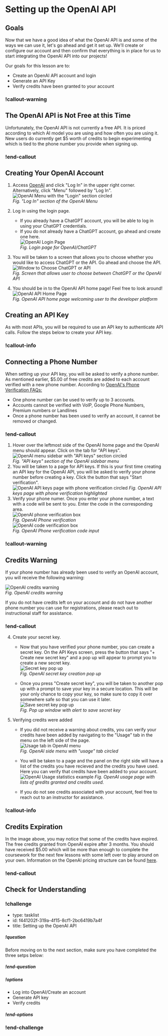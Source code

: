 # Setting up the OpenAI API

## Goals
Now that we have a good idea of what the OpenAI API is and some of the ways we can use it, let's go ahead and get it set up. We'll create or configure our account and then confirm that everything is in place for us to start integrating the OpenAI API into our projects!

Our goals for this lesson are to:
- Create an OpenAI API account and login
- Generate an API Key
- Verify credits have been granted to your account

### !callout-warning

## The OpenAI API is Not Free at this Time
Unfortunately, the OpenAI API is not currently a free API. It is priced according to which AI model you are using and how often you are using it. New users do currently get $5 worth of credits to begin experimenting which is tied to the phone number you provide when signing up. 


### !end-callout

## Creating Your OpenAI Account

1. Access [OpenAI](https://openai.com) and click "Log In" in the upper right corner. Alternatively, click "Menu" followed by "Log In".  
    ![OpenAI Menu with the "Login" section circled](assets/setting-up-openai/open-ai-login.png)  
    *Fig. "Log In" section of the OpenAI Menu*

2. Log in using the login page. 
   - If you already have a ChatGPT account, you will be able to log in using your ChatGPT credentials.
   - If you do not already have a ChatGPT account, go ahead and create one here.    
    ![OpenAI Login Page](assets/setting-up-openai/open-ai-login-page.png)  
    *Fig. Login page for OpenAI/ChatGPT*  
3. You will be taken to a screen that allows you to choose whether you would like to access ChatGPT or the API. Go ahead and choose the API.  
   ![Window to Choose ChatGPT or API](assets/setting-up-openai/open-ai-or-chat-gpt.png)  
   *Fig. Screen that allows user to choose between ChatGPT or the OpenAI API*  
4. You should be in to the OpenAI API home page! Feel free to look around!  
    ![OpenAI API Home Page](assets/setting-up-openai/open-ai-api-home-page.png)  
    *Fig. OpenAI API home page welcoming user to the developer platform*

## Creating an API Key

As with most APIs, you will be required to use an API key to authenticate API calls. Follow the steps below to create your API key.

### !callout-info

## Connecting a Phone Number
When setting up your API key, you will be asked to verify a phone number. As mentioned earlier, $5.00 of free credits are added to each account verified with a new phone number. According to [OpenAI's Phone Verification FAQs:](https://help.openai.com/en/articles/6613520-phone-verification-faq)
- One phone number can be used to verify up to 3 accounts.
- Accounts cannot be verified with VoIP, Google Phone Numbers, Premium numbers or Landlines
- Once a phone number has been used to verify an account, it cannot be removed or changed.

### !end-callout

1. Hover over the leftmost side of the OpenAI home page and the OpenAI menu should appear. Click on the tab for "API keys".  
   ![OpenAI menu sidebar with "API keys" section circled](assets/setting-up-openai/open-ai-menu.png)  
   *Fig. "API keys" section of the OpenAI sidebar menu*  
2. You will be taken to a page for API keys. If this is your first time creating an API key for the OpenAI API, you will be asked to verify your phone number before creating a key. Click the button that says "Start verification".    
   ![OpenAI API keys page with phone verification circled](assets/setting-up-openai/open-ai-api-keys-page-phone-verify.png) 
   *Fig. OpenAI API keys page with phone verification highlighted*  
3. Verify your phone numer. Once you enter your phone number, a text with a code will be sent to you. Enter the code in the corresponding area.  
   ![OpenAI phone verification box](assets/setting-up-openai/open-ai-phone-verification.png)  
   *Fig. OpenAI Phone verification*  
   ![OpenAI code verification box](assets/setting-up-openai/open-ai-phone-verification-code-box.png)  
   *Fig. OpenAI Phone verification code input*  

### !callout-warning

## Credits Warning

If your phone number has already been used to verify an OpenAI account, you will receive the following warning:  

![OpenAI credits warning](assets/setting-up-openai/open-ai-credits-warning.png)  
*Fig. OpenAI credits warning*

If you do not have credits left on your account and do not have another phone number you can use for registrations, please reach out to instructional staff for assistance.

### !end-callout

4. Create your secret key. 
   - Now that you have verified your phone number, you can create a secret key. On the API Keys screen, press the button that says "+ Create new secret key" and a pop up will appear to prompt you to create a new secret key.  
   ![Secret key pop up](assets/setting-up-openai/open-ai-secret-key-pop-up.png)  
   *Fig. OpenAI secret key creation pop up*

   - Once you press "Create secret key", you will be taken to another pop up with a prompt to save your key in a secure location. This will be your only chance to copy your key, so make sure to copy it over somewhere safe so that you can use it later.  
   ![Save secret key pop up](assets/setting-up-openai/open-ai-save-secret-key.png)  
   *Fig. Pop up window with alert to save secret key*

5. Verifying credits were added
   - If you did not receive a warning about credits, you can verify your credits have been added by navigating to the "Usage" tab in the menu on the left side of the page.  
   ![Usage tab in OpenAI menu](assets/setting-up-openai/open-ai-usage-tab.png)  
   *Fig. OpenAI side menu with "usage" tab circled*  

   - You will be taken to a page and the panel on the right side will have a list of the credits you have recieved and the credits you have used. Here you can verify that credits have been added to your account.     
   ![OpenAI Usage statistics example](assets/setting-up-openai/open-ai-credits-verification.png)
   *Fig. OpenAI usage page with lists of gredits granted and credits used.*  
   - If you do not see credits associated with your account, feel free to reach out to an instructor for assistance.

### !callout-info

## Credits Expiration

In the image above, you may notice that some of the credits have expired. The free credits granted from OpenAI expire after 3 months. You should have received $5.00 which will be more than enough to complete the coursework for the next few lessons with some left over to play around on your own. Information on the OpenAI pricing structure can be found [here](https://openai.com/pricing).


### !end-callout   

## Check for Understanding

<!-- prettier-ignore-start -->
### !challenge

* type: tasklist
* id: f441202f-319a-4f15-8cf1-2bc6419b7a4f
* title: Setting up the OpenAI API

##### !question

Before moving on to the next section, make sure you have completed the three setps below:

##### !end-question

##### !options

* Log into OpenAI/Create an account
* Generate API key
* Verify credits

##### !end-options
### !end-challenge

<!-- prettier-ignore-end -->